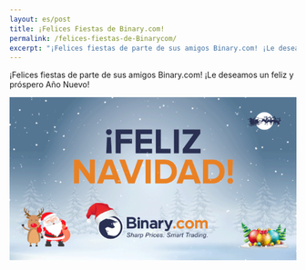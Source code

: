 ```yaml
---
layout: es/post
title: ¡Felices Fiestas de Binary.com!
permalink: /felices-fiestas-de-Binarycom/ 
excerpt: "¡Felices fiestas de parte de sus amigos Binary.com! ¡Le deseamos un feliz y próspero Año Nuevo!"  
---
```


¡Felices fiestas de parte de sus amigos Binary.com! ¡Le deseamos un feliz y próspero Año Nuevo!

![](/images/sp-greeting2016.gif)
